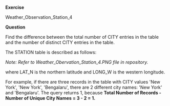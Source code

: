 **Exercise**

Weather_Observation_Station_4

**Question**

Find the difference between the total number of CITY entries in the table and the number of distinct CITY entries in the table. 

The STATION table is described as follows:

*Note: Refer to Weather_Obervation_Station_4.PNG file in repository.*

where LAT_N is the northern latitude and LONG_W is the western longitude.

For example, if there are three records in the table with CITY values 'New York', 'New York', 'Bengalaru', there are 2 different city names: 'New York' and 'Bengalaru'. The query returns 1, because **Total Number of Records - Number of Unique City Names = 3 - 2 = 1.**
